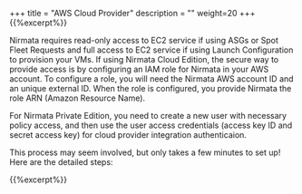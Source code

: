 +++
title = "AWS Cloud Provider"
description = ""
weight=20
+++
{{%excerpt%}}

Nirmata requires read-only access to EC2 service if using ASGs or Spot
Fleet Requests and full access to EC2 service if using Launch
Configuration to provision your VMs. If using Nirmata Cloud Edition, the secure way to provide access is by configuring an IAM role for Nirmata in your AWS account. To configure
a role, you will need the Nirmata AWS account ID and an unique external
ID. When the role is configured, you provide Nirmata the role ARN
(Amazon Resource Name).

For Nirmata Private Edition, you need to create a new user with necessary policy access, and then use the user access credentials (access key ID and secret access key) for cloud provider integration authenticaion.

This process may seem involved, but only takes a few minutes to set up!
Here are the detailed steps:

{{%excerpt%}}
